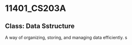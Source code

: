 # 11401_CS203A
## Class: Data Sstructure
A way of organizing, storing, and managing data efficiently.
s
